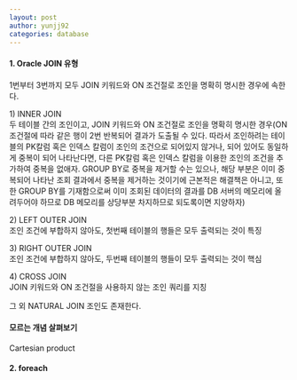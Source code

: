 ```yaml
---
layout: post
author: yunjj92
categories: database
---
```

<article>
<h4>1. Oracle JOIN 유형</h4>
<P>
    1번부터 3번까지 모두 JOIN 키워드와 ON 조건절로 조인을 명확히 명시한 경우에 속한다. 
</P>
<p>1) INNER JOIN<br>
    두 테이블 간의 조인이고, JOIN 키워드와 ON 조건절로 조인을 명확히 명시한 경우(ON 조건절에 따라 같은 행이 2번 반복되어 결과가 
    도출될 수 있다. 따라서 조인하려는 테이블의 PK칼럼 혹은 인덱스 칼럼이 조인의 조건으로 되어있지 않거나, 되어 있어도 동일하게
    중복이 되어 나타난다면, 다른 PK칼럼 혹은 인덱스 칼럼을 이용한 조인의 조건을 추가하여 중복을 없애자. GROUP BY로 중복을 
    제거할 수는 있으나, 해당 부분은 이미 중복되어 나타난 조회 결과에서 중복을 제거하는 것이기에 근본적은 해결책은 아니고, 
    또한 GROUP BY를 기재함으로써 이미 조회된 데이터의 결과를 DB 서버의 메모리에 올려두어야 하므로 DB 메모리를 상당부분
    차지하므로 되도록이면 지양하자)
</p>
<p>2) LEFT OUTER JOIN<br>
    조인 조건에 부합하지 않아도, 첫번째 테이블의 행들은 모두 출력되는 것이 특징
</p>
<p>3) RIGHT OUTER JOIN<br>
     조인 조건에 부합하지 않아도, 두번째 테이블의 행들이 모두 출력되는 것이 핵심
</p>
<p>4) CROSS JOIN <br>
    JOIN 키워드와 ON 조건절을 사용하지 않는 조인 쿼리를 지칭
</p>
<p>
    그 외 NATURAL JOIN 조인도 존재한다. 
</p>

<h4>모르는 개념 살펴보기</h4>
<p>
  Cartesian product <br>
</p>

<h4>2. foreach </h4>
<p>
    
</p>
</article>
